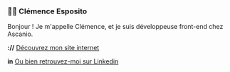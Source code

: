 ### 👩‍💻 Clémence Esposito
Bonjour !
Je m'appelle Clémence, et je suis développeuse front-end chez Ascanio. 

**://**
[Découvrez mon site internet](https://www.clemenceesposito.fr)

**in** 
[Ou bien retrouvez-moi sur Linkedin](https://www.linkedin.com/in/clemenceesposito)

<!--
**clem-esp/clem-esp** is a ✨ _special_ ✨ repository because its `README.md` (this file) appears on your GitHub profile.

Here are some ideas to get you started:

- 🔭 I’m currently working on ...
- 🌱 I’m currently learning ...
- 👯 I’m looking to collaborate on ...
- 🤔 I’m looking for help with ...
- 💬 Ask me about ...
- 📫 How to reach me: ...
- 😄 Pronouns: ...
- ⚡ Fun fact: ...
-->
